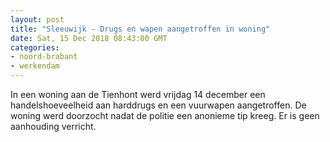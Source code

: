 ```yaml
---
layout: post
title: "Sleeuwijk - Drugs en wapen aangetroffen in woning"
date: Sat, 15 Dec 2018 08:43:00 GMT
categories: 
- noord-brabant 
- werkendam 
---
```


In een woning aan de Tienhont werd vrijdag 14 december een handelshoeveelheid aan harddrugs en een vuurwapen aangetroffen. De woning werd doorzocht nadat de politie een anonieme tip kreeg. Er is geen aanhouding verricht.
